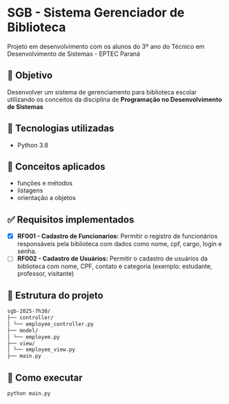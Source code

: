 # SGB - Sistema Gerenciador de Biblioteca

Projeto em desenvolvimento com os alunos do 3º ano do Técnico em Desenvolvimento de Sistemas - EPTEC Paraná

## 🎯  Objetivo
Desenvolver um sistema de gerenciamento para biblioteca escolar utilizando os conceitos da disciplina de **Programação no Desenvolvimento de Sistemas**

## 🚀 Tecnologias utilizadas
- Python 3.8

## 📝 Conceitos aplicados
- funções e métodos
- listagens
- orientação a objetos

## ✅ Requisitos implementados
- [x] **RF001 - Cadastro de Funcionarios:** Permitir o registro de funcionários responsáveis pela biblioteca com dados como nome, cpf, cargo, login e senha.
- [ ] **RF002 - Cadastro de Usuários:** Permitir o cadastro de usuários da biblioteca com nome, CPF, contato e categoria (exemplo: estudante, professor, visitante)

## 📁 Estrutura do projeto
```bash
sgb-2025-7h30/
├── controller/
│ └── employee_controller.py
├── model/
│ └── employee.py
├── view/
│ └── employee_view.py
├── main.py
```
## 📝 Como executar
```bash
python main.py
```
